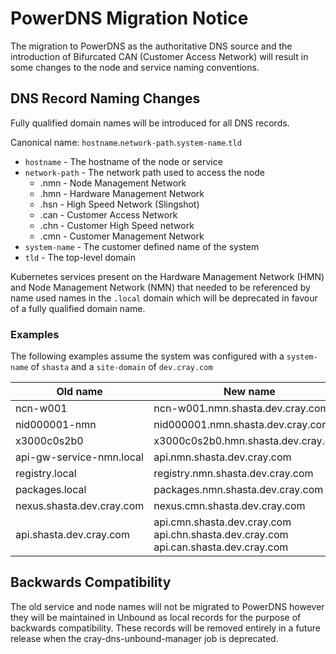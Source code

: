 # PowerDNS Migration Notice

The migration to PowerDNS as the authoritative DNS source and the introduction of Bifurcated CAN (Customer Access Network) will result in some changes to the node and service naming conventions.

## DNS Record Naming Changes

Fully qualified domain names will be introduced for all DNS records.

Canonical name: `hostname`.`network-path`.`system-name`.`tld`

* `hostname` - The hostname of the node or service
* `network-path` - The network path used to access the node
  * .nmn - Node Management Network
  * .hmn - Hardware Management Network
  * .hsn - High Speed Network (Slingshot)
  * .can - Customer Access Network
  * .chn - Customer High Speed network
  * .cmn - Customer Management Network
* `system-name` - The customer defined name of the system
* `tld` - The top-level domain

Kubernetes services present on the Hardware Management Network (HMN) and Node Management Network (NMN) that needed to be referenced by name used names in the `.local` domain which will be deprecated in favour of a fully qualified domain name.

### Examples

The following examples assume the system was configured with a `system-name` of `shasta` and a `site-domain` of `dev.cray.com`

| Old name                  | New name                                                                                  |
|---------------------------|-------------------------------------------------------------------------------------------|
| ncn-w001                  | ncn-w001.nmn.shasta.dev.cray.com                                                          |
| nid000001-nmn             | nid000001.nmn.shasta.dev.cray.com                                                         |
| x3000c0s2b0               | x3000c0s2b0.hmn.shasta.dev.cray.com                                                       |
| api-gw-service-nmn.local  | api.nmn.shasta.dev.cray.com                                                               |
| registry.local            | registry.nmn.shasta.dev.cray.com                                                          |
| packages.local            | packages.nmn.shasta.dev.cray.com                                                          |
| nexus.shasta.dev.cray.com | nexus.cmn.shasta.dev.cray.com                                                             |
| api.shasta.dev.cray.com   | api.cmn.shasta.dev.cray.com<br>api.chn.shasta.dev.cray.com<br>api.can.shasta.dev.cray.com |

## Backwards Compatibility

The old service and node names will not be migrated to PowerDNS however they will be maintained in Unbound as local records for the purpose of backwards compatibility. These records will be removed entirely in a future release when the cray-dns-unbound-manager job is deprecated.